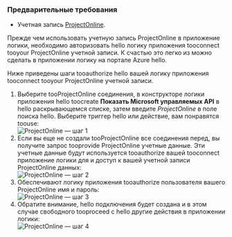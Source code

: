 ### <a name="prerequisites"></a>Предварительные требования
* Учетная запись [ProjectOnline](https://products.office.com/Project/project-online-with-project-for-office-365). 

Прежде чем использовать учетную запись ProjectOnline в приложение логики, необходимо авторизовать hello логику приложения tooconnect tooyour ProjectOnline учетной записи. К счастью это легко из можно сделать в приложении логику на портале Azure hello. 

Ниже приведены шаги tooauthorize hello вашей логику приложения tooconnect tooyour ProjectOnline учетной записи.

1. Выберите tooProjectOnline соединения, в конструкторе логики приложения hello toocreate **Показать Microsoft управляемых API** в hello раскрывающемся списке, затем введите *ProjectOnline* в поле поиска hello. Выберите триггер hello или действие, вам понравятся toouse:  
   ![ProjectOnline — шаг 1](./media/connectors-create-api-projectonline/projectonline-1.png)
2. Если вы еще не создали tooProjectOnline все соединения перед, вы получите запрос tooprovide ProjectOnline учетные данные. Эти учетные данные будут используется tooauthorize вашей tooconnect приложение логики для и доступ к вашей учетной записи ProjectOnline данных:  
   ![ProjectOnline — шаг 2](./media/connectors-create-api-projectonline/projectonline-2.png)
3. Обеспечивают логику приложения tooauthorize пользователя вашего ProjectOnline имя и пароль:  
   ![ProjectOnline — шаг 3](./media/connectors-create-api-projectonline/projectonline-3.png)   
4. Обратите внимание, hello подключения будет создана и в этом случае свободного tooproceed с hello другие действия в приложении логики:  
   ![ProjectOnline — шаг 4](./media/connectors-create-api-projectonline/projectonline-4.png)   

